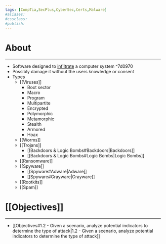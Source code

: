 ```yaml
---
tags: [CompTia,SecPlus,CyberSec,Certs,Malware]
#aliases:
#cssclass:
#publish:
---
```


# About
---
- Software designed to <u>infiltrate</u> a computer system ^7d0970
- Possibly damage it without the users knowledge or consent
- Types
	- [[Viruses]]
		- Boot sector
		- Macro
		- Program
		- Multipartite
		- Encrypted
		- Polymorphic
		- Metamorphic
		- Stealth
		- Armored
		- Hoax
	- [[Worms]]
	- [[Trojans]]
		- [[Backdoors & Logic Bombs#Backdoors|Backdoors]]
		- [[Backdoors & Logic Bombs#Logic Bombs|Logic Bombs]]
	- [[Ransomware]]
	- [[Spyware]]
		- [[Spyware#Adware|Adware]]
		- [[Spyware#Grayware|Grayware]]
	- [[Rootkits]]
	- [[Spam]]

# [[Objectives]]
---
- [[Objectives#1.2 - Given a scenario, analyze potential indicators to determine the type of attack|1.2 - Given a scenario, analyze potential indicators to determine the type of attack]]